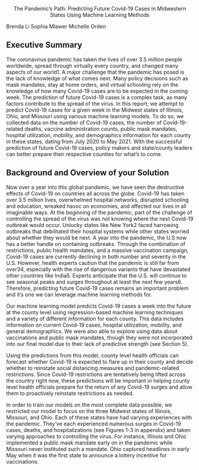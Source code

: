 <p align="center">
The Pandemic’s Path: Predicting Future Covid-19 Cases in Midwestern States Using Machine Learning Methods

Brenda Li
Sophia Mlawer
Michelle Orden
</p>

## Executive Summary

The coronavirus pandemic has taken the lives of over 3.5 million people worldwide, spread through virtually
every country, and changed many aspects of our world1. A major challenge that the pandemic has posed is the
lack of knowledge of what comes next. Many policy decisions such as mask mandates, stay at home orders, and
virtual schooling rely on the knowledge of how many Covid-19 cases are to be expected in the coming week.
The prediction of future Covid-19 cases is a complex task, as many factors contribute to the spread of the virus.
In this report, we attempt to predict Covid-19 cases for a given week in the Midwest states of Illinois, Ohio, and
Missouri using various machine learning models. To do so, we collected data on the number of Covid-19 cases,
the number of Covid-19-related deaths, vaccine administration counts, public mask mandates, hospital
utilization, mobility, and demographics information for each county in these states, dating from July 2020 to
May 2021. With the successful prediction of future Covid-19 cases, policy makers and state/county leaders can
better prepare their respective counties for what’s to come.

## Background and Overview of your Solution

Now over a year into this global pandemic, we have seen the destructive effects of Covid-19 on countries all
across the globe. Covid-19 has taken over 3.5 million lives, overwhelmed hospital networks, disrupted
schooling and education, wreaked havoc on economies, and affected our lives in all imaginable ways. At the
beginning of the pandemic, part of the challenge of controlling the spread of the virus was not knowing where
the next Covid-19 outbreak would occur. Unlucky states like New York2 faced harrowing outbreaks that
debilitated their hospital systems while other states worried about whether they would be next. A year into the
pandemic, the U.S now has a better handle on containing outbreaks. Through the combination of restrictions,
public health mandates, and a massive vaccination campaign, Covid-19 cases are currently declining in both
number and severity in the U.S. However, health experts caution that the pandemic is still far from over34,
especially with the rise of dangerous variants that have devastated other countries like India5. Experts anticipate
that the U.S. will continue to see seasonal peaks and surges throughout at least the next few years6. Therefore,
predicting future Covid-19 cases remains an important problem and it’s one we can leverage machine learning
methods for.

Our machine learning model predicts Covid-19 cases a week into the future at the county level using
regression-based machine learning techniques and a variety of different information for each county. This data
includes information on current Covid-19 cases, hospital utilization, mobility, and general demographics. We
were also able to explore using data about vaccinations and public mask mandates, though they were not
incorporated into our final model due to their lack of predictive strength (see Section 5).

Using the predictions from this model, county level health officials can forecast whether Covid-19 is expected to
flare up in their county and decide whether to reinstate social distancing measures and pandemic-related
restrictions. Since Covid-19 restrictions are tentatively being lifted across the country right now, these
predictions will be important in helping county level health officials prepare for the return of any Covid-19
surges and allow them to proactively reinstate restrictions as needed.

In order to train our models on the most complete data possible, we restricted our model to focus on the three
Midwest states of Illinois, Missouri, and Ohio. Each of these states have had varying experiences with the
pandemic. They’ve each experienced numerous surges in Covid-19 cases, deaths, and hospitalizations (see
Figures 1-3 in appendix) and taken varying approaches to controlling the virus. For instance, Illinois and Ohio
implemented a public mask mandate early on in the pandemic while Missouri never instituted such a mandate.
Ohio captured headlines in early May when it was the first state to announce a lottery incentive for vaccinations.
